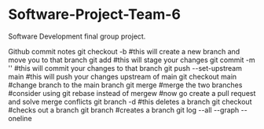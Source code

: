 # Software-Project-Team-6
Software Development final group project. 

Github commit notes
git checkout -b <name of branch>  #this will create a new branch and move you to that branch
git add <filename> #this will stage your changes 
git commit -m '<detailed description of change made>' #this will commit your changes to that branch
git push --set-upstream main <name of branch>  #this will push your changes upstream of main
git checkout main #change branch to the main branch
git merge <name of branch to merge with main> #merge the two branches
#consider using git rebase instead of mergew
#now go create a pull request and solve merge conflicts
git branch -d <branch name> #this deletes a branch
git checkout <branch> #checks out a branch
git branch <branch> #creates a branch 
git log --all --graph --oneline 




